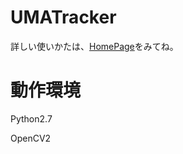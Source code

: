 # UMATracker

詳しい使いかたは、[HomePage](http://ymnk13.github.io/UMATracker)をみてね。

# 動作環境

  Python2.7

  OpenCV2